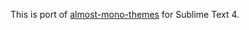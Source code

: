 This is port of [almost-mono-themes](https://github.com/cryon/almost-mono-themes) for Sublime Text 4.